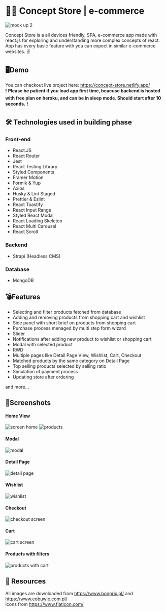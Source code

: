 # 🛒👟 Concept Store | e-commerce 
![mock up 2](https://user-images.githubusercontent.com/57623368/107699373-4e64ab00-6cb6-11eb-8659-a821fa7ab8c7.jpg)

Concept Store is a all devices friendly, SPA, e-commerce app made with react.js for exploring and understanding more complex concepts of react. App has every basic feature with you can expect in similar e-commerce websites. ✌

## 🖥Demo

You can checkout live project here: https://concept-store.netlify.app/  
❗ **Please be patient if you load app first time, beacuse backend is hosted with free plan on heroku, and can be in sleep mode.
Should start after 10 seconds.** ❗

## 🛠 Technologies used in building phase

### Front-end
- React.JS
- React Router
- Jest
- React Testing Library
- Styled Components
- Framer Motion
- Formik & Yup
- Axios
- Husky & Lint Staged
- Prettier & Eslint
- React Toastify
- React Input Range
- Styled React Modal
- React Loading Skeleton
- React Multi Carousel
- React Scroll

### Backend
- Strapi (Headless CMS)

### Database
- MongoDB

## 💣Features

- Selecting and filter products fetched from database
- Adding and removing products from shopping cart and wishlist
- Side panel with short brief on products from shopping cart
- Purchase process menaged by multi step form wizard
- Slider
- Notifications after adding new product to wishlist or shopping cart
- Modal with selected product
- RWD
- Multiple pages like Detail Page View, Wishlist, Cart, Checkout
- Matched products by the same category on Detail Page
- Top selling products selected by selling ratio
- Simulation of payment process
- Updating store after ordering

and more...

## 📸Screenshots

#### Home View

![screen home](https://user-images.githubusercontent.com/57623368/107702851-24fa4e00-6cbb-11eb-95a2-532e06997dd8.png)
![products](https://user-images.githubusercontent.com/57623368/107702966-49eec100-6cbb-11eb-8815-5cbdeb7406cb.png)

#### Modal

![modal](https://user-images.githubusercontent.com/57623368/107703019-5d9a2780-6cbb-11eb-9785-0b7855ff45c1.png)

#### Detail Page

![detail page](https://user-images.githubusercontent.com/57623368/107703143-8de1c600-6cbb-11eb-9cdb-fd773da5ece5.png)

#### Wishlist

![wishlist](https://user-images.githubusercontent.com/57623368/107703189-9cc87880-6cbb-11eb-87b2-849b53cd1e78.png)


#### Checkout


![checkout screen](https://user-images.githubusercontent.com/57623368/107703272-b669c000-6cbb-11eb-85bd-de019176084a.png)


#### Cart

![cart screen](https://user-images.githubusercontent.com/57623368/107703347-cf727100-6cbb-11eb-828f-f9f7cd7e4965.png)


#### Products with filters


![products with cart](https://user-images.githubusercontent.com/57623368/107703404-df8a5080-6cbb-11eb-88e8-70f7aaaa023a.png)


## 💽 Resources
All images are downloaded from https://www.bonprix.pl/ and https://www.eobuwie.com.pl/  
Icons from https://www.flaticon.com/



